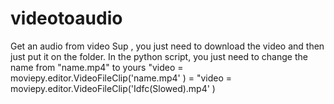# videotoaudio
Get an audio from video
Sup , you just need to download the video and then just put it on the folder.
In the python script, you just need to change the name from "name.mp4" to yours
"video = moviepy.editor.VideoFileClip('name.mp4' ) =  "video = moviepy.editor.VideoFileClip('Idfc(Slowed).mp4' ) 
